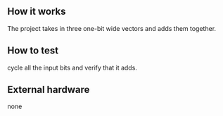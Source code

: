<!---

This file is used to generate your project datasheet. Please fill in the information below and delete any unused
sections.

You can also include images in this folder and reference them in the markdown. Each image must be less than
512 kb in size, and the combined size of all images must be less than 1 MB.
-->

## How it works

The project takes in three one-bit wide vectors and adds them together.
## How to test

cycle all the input bits and verify that it adds.

## External hardware

none

